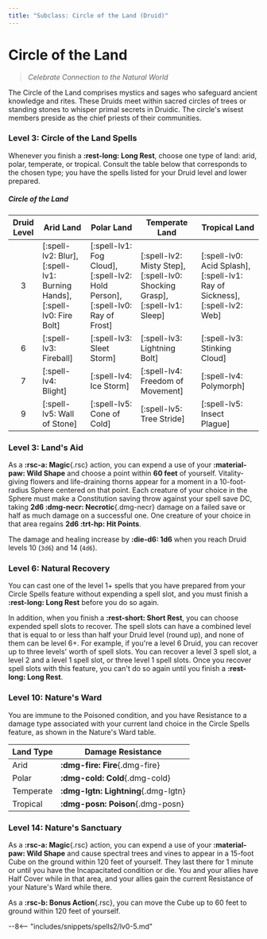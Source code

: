 ```yaml
---
title: "Subclass: Circle of the Land (Druid)"
---
```


<p style="display:none">
Celebrate Connection to the Natural World
</p>

# Circle of the Land

> *Celebrate Connection to the Natural World*

The Circle of the Land comprises mystics and sages who safeguard ancient knowledge and rites. These Druids meet within sacred circles of trees or standing stones to whisper primal secrets in Druidic. The circle's wisest members preside as the chief priests of their communities.

### Level 3: Circle of the Land Spells

Whenever you finish a **:rest-long: Long Rest**, choose one type of land: arid, polar, temperate, or tropical. Consult the table below that corresponds to the chosen type; you have the spells listed for your Druid level and lower prepared.

##### Circle of the Land

| Druid Level | Arid Land | Polar Land | Temperate Land | Tropical Land |
|:-:|---|---|---|---|
| 3 | [:spell-lv2: Blur], [:spell-lv1: Burning Hands], [:spell-lv0: Fire Bolt] | [:spell-lv1: Fog Cloud], [:spell-lv2: Hold Person], [:spell-lv0: Ray of Frost] | [:spell-lv2: Misty Step], [:spell-lv0: Shocking Grasp], [:spell-lv1: Sleep] | [:spell-lv0: Acid Splash], [:spell-lv1: Ray of Sickness], [:spell-lv2: Web] |
| 6 | [:spell-lv3: Fireball] | [:spell-lv3: Sleet Storm] | [:spell-lv3: Lightning Bolt] | [:spell-lv3: Stinking Cloud] |
| 7 | [:spell-lv4: Blight] | [:spell-lv4: Ice Storm] | [:spell-lv4: Freedom of Movement] | [:spell-lv4: Polymorph] |
| 9 | [:spell-lv5: Wall of Stone] | [:spell-lv5: Cone of Cold] | [:spell-lv5: Tree Stride] | [:spell-lv5: Insect Plague] |

### Level 3: Land's Aid

As a **:rsc-a: Magic**{.rsc} action, you can expend a use of your **:material-paw: Wild Shape** and choose a point within **60 feet** of yourself. Vitality-giving flowers and life-draining thorns appear for a moment in a 10-foot-radius Sphere centered on that point. Each creature of your choice in the Sphere must make a Constitution saving throw against your spell save DC, taking **2d6 :dmg-necr: Necrotic**{.dmg-necr} damage on a failed save or half as much damage on a successful one. One creature of your choice in that area regains **2d6 :trt-hp: Hit Points**.

The damage and healing increase by **:die-d6: 1d6** when you reach Druid levels 10 (`3d6`) and 14 (`4d6`).

### Level 6: Natural Recovery
You can cast one of the level 1+ spells that you have prepared from your Circle Spells feature without expending a spell slot, and you must finish a **:rest-long: Long Rest** before you do so again.

In addition, when you finish a **:rest-short: Short Rest**, you can choose expended spell slots to recover. The spell slots can have a combined level that is equal to or less than half your Druid level (round up), and none of them can be level 6+. For example, if you're a level 6 Druid, you can recover up to three levels' worth of spell slots. You can recover a level 3 spell slot, a level 2 and a level 1 spell slot, or three level 1 spell slots. Once you recover spell slots with this feature, you can't do so again until you finish a **:rest-long: Long Rest**.

### Level 10: Nature's Ward
You are immune to the Poisoned condition, and you have Resistance to a damage type associated with your current land choice in the Circle Spells feature, as shown in the Nature's Ward table.

| Land Type | Damage Resistance |
|---|---|
| Arid | **:dmg-fire: Fire**{.dmg-fire} |
| Polar | **:dmg-cold: Cold**{.dmg-cold} |
| Temperate | **:dmg-lgtn: Lightning**{.dmg-lgtn} |
| Tropical | **:dmg-posn: Poison**{.dmg-posn} |

### Level 14: Nature's Sanctuary

As a **:rsc-a: Magic**{.rsc} action, you can expend a use of your **:material-paw: Wild Shape** and cause spectral trees and vines to appear in a 15-foot Cube on the ground within 120 feet of yourself. They last there for 1 minute or until you have the Incapacitated condition or die. You and your allies have Half Cover while in that area, and your allies gain the current Resistance of your Nature's Ward while there.

As a **:rsc-b: Bonus Action**{.rsc}, you can move the Cube up to 60 feet to ground within 120 feet of yourself.

--8<-- "includes/snippets/spells2/lv0-5.md"



